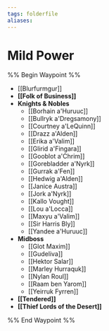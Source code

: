 ```yaml
---
tags: folderfile
aliases:
---
```


# Mild Power
%% Begin Waypoint %%
- [[Blurfurmgur]]
- **[[Folk of Business]]**
- **Knights & Nobles**
	- [[Borhain a'Huruuc]]
	- [[Bullryk a'Dregsamony]]
	- [[Courtney a'LeQuinn]]
	- [[Drazz a'Alden]]
	- [[Erika a'Valim]]
	- [[Glirid a'Fingara]]
	- [[Gooblot a'Chrim]]
	- [[Gorebladder a'Nyrk]]
	- [[Gurrak a'Fen]]
	- [[Hedwig a'Alden]]
	- [[Janice Austra]]
	- [[Jork a'Nyrk]]
	- [[Kallo Vought]]
	- [[Lou a'Locca]]
	- [[Maxyu a'Valim]]
	- [[Sir Harris Bly]]
	- [[Yandee a'Huruuc]]
- **Midboss**
	- [[Glot Maxim]]
	- [[Gudeliva]]
	- [[Hektor Salar]]
	- [[Marley Hurraquk]]
	- [[Nylan Roul]]
	- [[Raam ben Yarom]]
	- [[Yeirruk Fyrren]]
- **[[Tendered]]**
- **[[Thief Lords of the Desert]]**

%% End Waypoint %%
